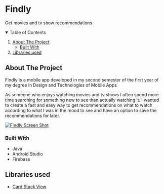 # Findly
Get movies and tv show recommendations
 
<!-- TABLE OF CONTENTS -->
<details open="open">
  <summary>Table of Contents</summary>
  <ol>
    <li>
      <a href="#about-the-project">About The Project</a>
      <ul>
        <li><a href="#built-with">Built With</a></li>
      </ul>
    </li>
    <li><a href="#acknowledgements">Libraries used</a></li>
  </ol>
</details>



<!-- ABOUT THE PROJECT -->
## About The Project
Findly is a mobile app developed in my second semester of the first year of my degree in Design and Technologies of Mobile Apps

As someone who enjoys watching movies and tv shows I often spend more time searching for something new to see than actually watching it. I wanted to create a fast and easy way to get recommendations on what to watch according to what I was in the mood to see and have an option to save the recommendations for later.


[![Findly Screen Shot][product-screenshot]](https://live.staticflickr.com/65535/51141607550_3654e61717_h.jpg)

 

### Built With
 
* Java
* Android Studio
* Firebase
 
 
<!-- Libraries used -->
## Libraries used
* [Card Stack View](https://github.com/yuyakaido/CardStackView) 

 
[product-screenshot]: https://live.staticflickr.com/65535/51141607550_3654e61717_h.jpg
